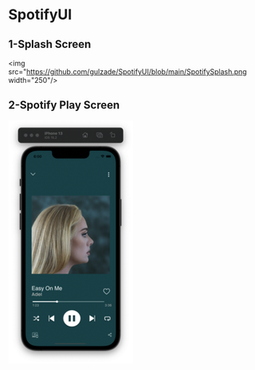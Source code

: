# SpotifyUI

## 1-Splash Screen

<img src="https://github.com/gulzade/SpotifyUI/blob/main/SpotifySplash.png width="250"/>


## 2-Spotify Play Screen

<img src="https://github.com/gulzade/SpotifyUI/blob/main/SpotifyPlay.png" width="250" >
